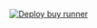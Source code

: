 [![Deploy buy runner](https://github.com/camelCase0/fastapi-trade/actions/workflows/deploy-job.yml/badge.svg?branch=master)](https://github.com/camelCase0/fastapi-trade/actions/workflows/deploy-job.yml)
